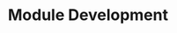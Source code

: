 ---
title: Module Development
permalink: module-development
layout: js
categories: js
active: js
---